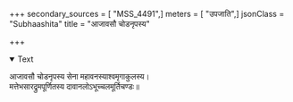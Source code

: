 +++
secondary_sources = [ "MSS_4491",]
meters = [ "उपजाति",]
jsonClass = "Subhaashita"
title = "आजावसौ चोडनृपस्य"

+++

<details open><summary>Text</summary>

आजावसौ चोडनृपस्य सेना महावनस्याश्वमृगाकुलस्य।  
मत्तेभसारद्रुमपूर्णितस्य दावानलोऽभूच्चलमूर्तिचण्डः॥
</details>
